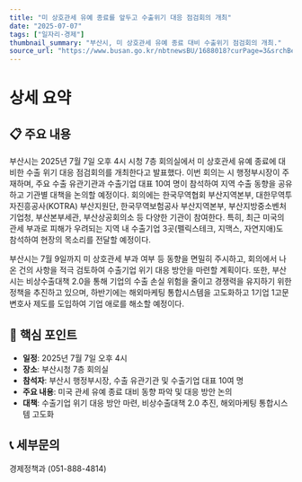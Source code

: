 ```yaml
---
title: "미 상호관세 유예 종료를 앞두고 수출위기 대응 점검회의 개최"
date: "2025-07-07"
tags: ["일자리·경제"]
thumbnail_summary: "부산시, 미 상호관세 유예 종료 대비 수출위기 점검회의 개최."
source_url: "https://www.busan.go.kr/nbtnewsBU/1688018?curPage=3&srchBeginDt=&srchEndDt=&srchKey=&srchText="
---
```


# 상세 요약

## 📋 주요 내용
부산시는 2025년 7월 7일 오후 4시 시청 7층 회의실에서 미 상호관세 유예 종료에 대비한 수출 위기 대응 점검회의를 개최한다고 발표했다. 이번 회의는 시 행정부시장이 주재하며, 주요 수출 유관기관과 수출기업 대표 10여 명이 참석하여 지역 수출 동향을 공유하고 기관별 대책을 논의할 예정이다. 회의에는 한국무역협회 부산지역본부, 대한무역투자진흥공사(KOTRA) 부산지원단, 한국무역보험공사 부산지역본부, 부산지방중소벤처기업청, 부산본부세관, 부산상공회의소 등 다양한 기관이 참여한다. 특히, 최근 미국의 관세 부과로 피해가 우려되는 지역 내 수출기업 3곳(펠릭스테크, 지맥스, 자연지애)도 참석하여 현장의 목소리를 전달할 예정이다.

부산시는 7월 9일까지 미 상호관세 부과 여부 등 동향을 면밀히 주시하고, 회의에서 나온 건의 사항을 적극 검토하여 수출기업 위기 대응 방안을 마련할 계획이다. 또한, 부산시는 비상수출대책 2.0을 통해 기업의 수출 손실 위험을 줄이고 경쟁력을 유지하기 위한 정책을 추진하고 있으며, 하반기에는 해외마케팅 통합시스템을 고도화하고 1기업 1고문변호사 제도를 도입하여 기업 애로를 해소할 예정이다.

## 🎯 핵심 포인트
- **일정**: 2025년 7월 7일 오후 4시
- **장소**: 부산시청 7층 회의실
- **참석자**: 부산시 행정부시장, 수출 유관기관 및 수출기업 대표 10여 명
- **주요 내용**: 미국 관세 유예 종료 대비 동향 파악 및 대응 방안 논의
- **대책**: 수출기업 위기 대응 방안 마련, 비상수출대책 2.0 추진, 해외마케팅 통합시스템 고도화

## 📞 세부문의
경제정책과 (051-888-4814)
